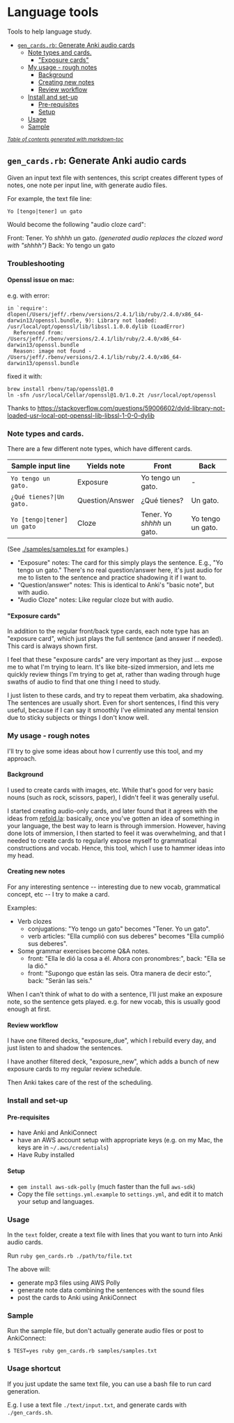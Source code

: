 # Language tools

Tools to help language study.

  * [`gen_cards.rb`: Generate Anki audio cards](#-gen-cardsrb---generate-anki-audio-cards)
    + [Note types and cards.](#note-types-and-cards)
      - ["Exposure cards"](#-exposure-cards-)
    + [My usage - rough notes](#my-usage---rough-notes)
      - [Background](#background)
      - [Creating new notes](#creating-new-notes)
      - [Review workflow](#review-workflow)
    + [Install and set-up](#install-and-set-up)
      - [Pre-requisites](#pre-requisites)
      - [Setup](#setup)
    + [Usage](#usage)
    + [Sample](#sample)

<small><i><a href='http://ecotrust-canada.github.io/markdown-toc/'>Table of contents generated with markdown-toc</a></i></small>


## `gen_cards.rb`: Generate Anki audio cards

Given an input text file with sentences, this script creates different types of notes, one note per input line, with generate audio files.

For example, the text file line:

    Yo [tengo|tener] un gato

Would become the following "audio cloze card":

Front: Tener.  Yo _shhhh_ un gato.   _(generated audio replaces the clozed word with "shhhh")_
Back: Yo tengo un gato

### Troubleshooting

#### Openssl issue on mac:

e.g. with error:

```
in `require': dlopen(/Users/jeff/.rbenv/versions/2.4.1/lib/ruby/2.4.0/x86_64-darwin13/openssl.bundle, 9): Library not loaded: /usr/local/opt/openssl/lib/libssl.1.0.0.dylib (LoadError)
  Referenced from: /Users/jeff/.rbenv/versions/2.4.1/lib/ruby/2.4.0/x86_64-darwin13/openssl.bundle
  Reason: image not found - /Users/jeff/.rbenv/versions/2.4.1/lib/ruby/2.4.0/x86_64-darwin13/openssl.bundle
```

fixed it with:

```
brew install rbenv/tap/openssl@1.0
ln -sfn /usr/local/Cellar/openssl@1.0/1.0.2t /usr/local/opt/openssl
```

Thanks to https://stackoverflow.com/questions/59006602/dyld-library-not-loaded-usr-local-opt-openssl-lib-libssl-1-0-0-dylib

### Note types and cards.

There are a few different note types, which have different cards.

| Sample input line | Yields note | Front | Back |
| ----------------- | ----------- | ----- | ---- |
| `Yo tengo un gato.` | Exposure | Yo tengo un gato. | - |
| `¿Qué tienes?\|Un gato.` | Question/Answer | ¿Qué tienes? | Un gato. |
| `Yo [tengo\|tener] un gato` | Cloze | Tener.  Yo _shhhh_ un gato. | Yo tengo un gato. |

(See [./samples/samples.txt](./samples/samples.txt) for examples.)

* "Exposure" notes: The card for this simply plays the sentence.  E.g., "Yo tengo un gato."  There's no real question/answer here, it's just audio for me to listen to the sentence and practice shadowing it if I want to.
* "Question/answer" notes: This is identical to Anki's "basic note", but with audio.
* "Audio Cloze" notes: Like regular cloze but with audio.

#### "Exposure cards"

In addition to the regular front/back type cards, each note type has an "exposure card", which just plays the full sentence (and answer if needed).  This card is always shown first.

I feel that these "exposure cards" are very important as they just ... expose me to what I'm trying to learn.  It's like bite-sized immersion, and lets me quickly review things I'm trying to get at, rather than wading through huge swaths of audio to find that one thing I need to study.

I just listen to these cards, and try to repeat them verbatim, aka shadowing.  The sentences are usually short.  Even for short sentences, I find this very useful, because if I can say it smoothly I've eliminated any mental tension due to sticky subjects or things I don't know well.


### My usage - rough notes

I'll try to give some ideas about how I currently use this tool, and my approach.

#### Background

I used to create cards with images, etc.  While that's good for very basic nouns (such as rock, scissors, paper), I didn't feel it was generally useful.

I started creating audio-only cards, and later found that it agrees with the ideas from [refold.la](https://refold.la/): basically, once you've gotten an idea of something in your language, the best way to learn is through immersion.  However, having done lots of immersion, I then started to feel it was overwhelming, and that I needed to create cards to regularly expose myself to grammatical constructions and vocab.  Hence, this tool, which I use to hammer ideas into my head.

#### Creating new notes

For any interesting sentence -- interesting due to new vocab, grammatical concept, etc -- I try to make a card.

Examples:

* Verb clozes
   * conjugations:  "Yo tengo un gato" becomes "Tener.  Yo <shhhhh> un gato".
   * verb articles: "Ella cumplió con sus deberes" becomes "Ella cumplió <shhhh> sus deberes".
* Some grammar exercises become Q&A notes.
   * front: "Ella le dió la cosa a él.  Ahora con pronombres:", back:  "Ella se la dió."
   * front: "Supongo que están las seis.  Otra manera de decir esto:", back: "Serán las seis."

When I can't think of what to do with a sentence, I'll just make an exposure note, so the sentence gets played.  e.g. for new vocab, this is usually good enough at first.

#### Review workflow

I have one filtered decks, "exposure_due", which I rebuild every day, and just listen to and shadow the sentences.

I have another filtered deck, "exposure_new", which adds a bunch of new exposure cards to my regular review schedule.

Then Anki takes care of the rest of the scheduling.

### Install and set-up

#### Pre-requisites

* have Anki and AnkiConnect
* have an AWS account setup with appropriate keys (e.g. on my Mac, the keys are in `~/.aws/credentials`)
* Have Ruby installed

#### Setup

* `gem install aws-sdk-polly`   (much faster than the full `aws-sdk`)
* Copy the file `settings.yml.example` to `settings.yml`, and edit it to match your setup and languages.

### Usage

In the `text` folder, create a text file with lines that you want to turn into Anki audio cards.

Run `ruby gen_cards.rb ./path/to/file.txt`

The above will:

* generate mp3 files using AWS Polly
* generate note data combining the sentences with the sound files
* post the cards to Anki using AnkiConnect

### Sample

Run the sample file, but don't actually generate audio files or post to AnkiConnect:

```
$ TEST=yes ruby gen_cards.rb samples/samples.txt
```

### Usage shortcut

If you just update the same text file, you can use a bash file to run card generation.

E.g. I use a text file `./text/input.txt`, and generate cards with `./gen_cards.sh`.
